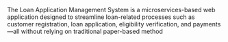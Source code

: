 The Loan Application Management System is a microservices-based web application designed to streamline loan-related processes such as customer registration, loan application, eligibility verification, and payments—all without relying on traditional paper-based method
